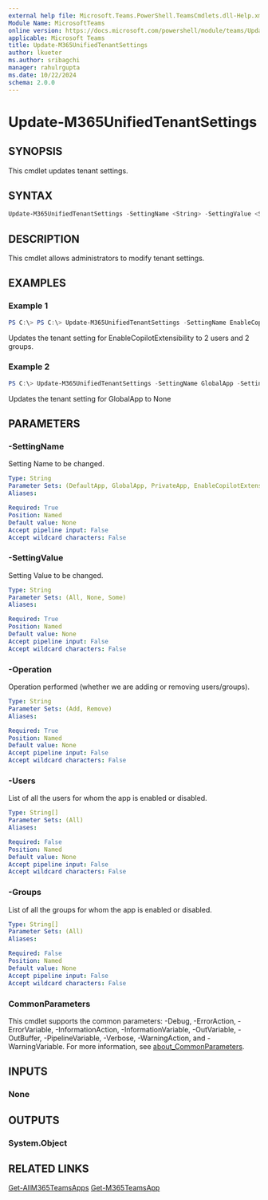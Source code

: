 ```yaml
---
external help file: Microsoft.Teams.PowerShell.TeamsCmdlets.dll-Help.xml
Module Name: MicrosoftTeams
online version: https://docs.microsoft.com/powershell/module/teams/Update-M365UnifiedTenantSettings
applicable: Microsoft Teams
title: Update-M365UnifiedTenantSettings
author: lkueter
ms.author: sribagchi
manager: rahulrgupta
ms.date: 10/22/2024
schema: 2.0.0
---
```


# Update-M365UnifiedTenantSettings

## SYNOPSIS

This cmdlet updates tenant settings.

## SYNTAX

```powershell
Update-M365UnifiedTenantSettings -SettingName <String> -SettingValue <String> [-Users <String[]>] [-Groups <String[]>] [-Operation <String>] [<CommonParameters>]
```

## DESCRIPTION

This cmdlet allows administrators to modify tenant settings.

## EXAMPLES

### Example 1

```powershell
PS C:\> PS C:\> Update-M365UnifiedTenantSettings -SettingName EnableCopilotExtensibility -SettingValue Some -Users d156010d-fb18-497f-804c-155ec2aa06d3,a62fba7e-e362-493c-a094-fdec17e2fee8 -Groups 37da2d58-fc14-453e-9a14-5065ebd63a1d, 37da2d58-fc14-453e-9a14-5065ebd63a1e -Operation add
```
Updates the tenant setting for EnableCopilotExtensibility to 2 users and 2 groups.

### Example 2

```powershell
PS C:\> Update-M365UnifiedTenantSettings -SettingName GlobalApp -SettingValue None
```
Updates the tenant setting for GlobalApp to None


## PARAMETERS

### -SettingName

Setting Name to be changed.

```yaml
Type: String
Parameter Sets: (DefaultApp, GlobalApp, PrivateApp, EnableCopilotExtensibility)
Aliases:

Required: True
Position: Named
Default value: None
Accept pipeline input: False
Accept wildcard characters: False
```

### -SettingValue
Setting Value to be changed.

```yaml
Type: String
Parameter Sets: (All, None, Some)
Aliases:

Required: True
Position: Named
Default value: None
Accept pipeline input: False
Accept wildcard characters: False
```

### -Operation

Operation performed (whether we are adding or removing users/groups).

```yaml
Type: String
Parameter Sets: (Add, Remove)
Aliases:

Required: True
Position: Named
Default value: None
Accept pipeline input: False
Accept wildcard characters: False
```

### -Users

List of all the users for whom the app is enabled or disabled.

```yaml
Type: String[]
Parameter Sets: (All)
Aliases:

Required: False
Position: Named
Default value: None
Accept pipeline input: False
Accept wildcard characters: False
```

### -Groups

List of all the groups for whom the app is enabled or disabled.

```yaml
Type: String[]
Parameter Sets: (All)
Aliases:

Required: False
Position: Named
Default value: None
Accept pipeline input: False
Accept wildcard characters: False
```

### CommonParameters

This cmdlet supports the common parameters: -Debug, -ErrorAction, -ErrorVariable, -InformationAction, -InformationVariable, -OutVariable, -OutBuffer, -PipelineVariable, -Verbose, -WarningAction, and -WarningVariable. For more information, see [about_CommonParameters](http://go.microsoft.com/fwlink/?LinkID=113216).

## INPUTS

### None

## OUTPUTS

### System.Object

## RELATED LINKS

[Get-AllM365TeamsApps](Get-ALLM365TeamsApps.md)
[Get-M365TeamsApp](Get-M365TeamsApp.md)
